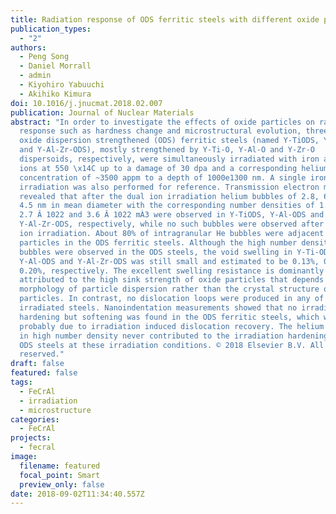 ```yaml
---
title: Radiation response of ODS ferritic steels with different oxide particles
publication_types:
  - "2"
authors:
  - Peng Song
  - Daniel Morrall
  - admin
  - Kiyohiro Yabuuchi
  - Akihiko Kimura
doi: 10.1016/j.jnucmat.2018.02.007
publication: Journal of Nuclear Materials
abstract: "In order to investigate the effects of oxide particles on radiation
  response such as hardness change and microstructural evolution, three types of
  oxide dispersion strengthened (ODS) ferritic steels (named Y-TiODS, Y-Al-ODS
  and Y-Al-Zr-ODS), mostly strengthened by Y-Ti-O, Y-Al-O and Y-Zr-O
  dispersoids, respectively, were simultaneously irradiated with iron and helium
  ions at 550 \x14C up to a damage of 30 dpa and a corresponding helium (He)
  concentration of ~3500 appm to a depth of 1000e1300 nm. A single iron ion beam
  irradiation was also performed for reference. Transmission electron microscopy
  revealed that after the dual ion irradiation helium bubbles of 2.8, 6.6 and
  4.5 nm in mean diameter with the corresponding number densities of 1.1 Â 1023,
  2.7 Â 1022 and 3.6 Â 1022 mÀ3 were observed in Y-TiODS, Y-Al-ODS and
  Y-Al-Zr-ODS, respectively, while no such bubbles were observed after single
  ion irradiation. About 80% of intragranular He bubbles were adjacent to oxide
  particles in the ODS ferritic steels. Although the high number density He
  bubbles were observed in the ODS steels, the void swelling in Y-Ti-ODS,
  Y-Al-ODS and Y-Al-Zr-ODS was still small and estimated to be 0.13%, 0.53% and
  0.20%, respectively. The excellent swelling resistance is dominantly
  attributed to the high sink strength of oxide particles that depends on the
  morphology of particle dispersion rather than the crystal structure of the
  particles. In contrast, no dislocation loops were produced in any of the
  irradiated steels. Nanoindentation measurements showed that no irradiation
  hardening but softening was found in the ODS ferritic steels, which was
  probably due to irradiation induced dislocation recovery. The helium bubbles
  in high number density never contributed to the irradiation hardening of the
  ODS steels at these irradiation conditions. © 2018 Elsevier B.V. All rights
  reserved."
draft: false
featured: false
tags:
  - FeCrAl
  - irradiation
  - microstructure
categories:
  - FeCrAl
projects:
  - fecral
image:
  filename: featured
  focal_point: Smart
  preview_only: false
date: 2018-09-02T11:34:40.557Z
---
```

